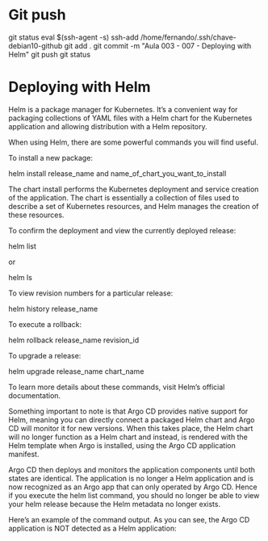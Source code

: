 # ################################################################################################################################################################
# ################################################################################################################################################################
# ################################################################################################################################################################
# Git push

git status
eval $(ssh-agent -s)
ssh-add /home/fernando/.ssh/chave-debian10-github
git add .
git commit -m "Aula 003 - 007 - Deploying with Helm"
git push
git status


# ################################################################################################################################################################
# ################################################################################################################################################################
# ################################################################################################################################################################
#  Deploying with Helm

Helm is a package manager for Kubernetes. It’s a convenient way for packaging collections of YAML files with a Helm chart for the Kubernetes application and allowing distribution with a Helm repository.

When using Helm, there are some powerful commands you will find useful.

To install a new package:

helm install release_name and name_of_chart_you_want_to_install

The chart install performs the Kubernetes deployment and service creation of the application. The chart is essentially a collection of files used to describe a set of Kubernetes resources, and Helm manages the creation of these resources.

To confirm the deployment and view the currently deployed release:

helm list

or

helm ls

To view revision numbers for a particular release:

helm history release_name

To execute a rollback:

helm rollback release_name revision_id

To upgrade a release:

helm upgrade release_name chart_name

To learn more details about these commands, visit Helm’s official documentation.

Something important to note is that Argo CD provides native support for Helm, meaning you can directly connect a packaged Helm chart and Argo CD will monitor it for new versions. When this takes place, the Helm chart will no longer function as a Helm chart and instead, is rendered with the Helm template when Argo is installed, using the Argo CD application manifest.

Argo CD then deploys and monitors the application components until both states are identical. The application is no longer a Helm application and is now recognized as an Argo app that can only operated by Argo CD. Hence if you execute the helm list command, you should no longer be able to view your helm release because the Helm metadata no longer exists.

Here’s an example of the command output. As you can see, the Argo CD application is NOT detected as a Helm application:

